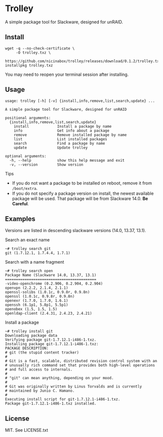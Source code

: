 # Trolley

A simple package tool for Slackware, designed for unRAID.

## Install

    wget -q --no-check-certificate \
         -O trolley.txz \
         https://github.com/nicinabox/trolley/releases/download/0.1.2/trolley.txz
    installpkg trolley.txz

You may need to reopen your terminal session after installing.

## Usage

    usage: trolley [-h] [-v] {install,info,remove,list,search,update} ...

    A simple package tool for Slackware, designed for unRAID

    positional arguments:
      {install,info,remove,list,search,update}
        install             Install a package by name
        info                Get info about a package
        remove              Remove installed package by name
        list                List installed packages
        search              Find a package by name
        update              Update trolley

    optional arguments:
      -h, --help            show this help message and exit
      -v, --version         Show version

Tips

* If you do not want a package to be installed on reboot, remove it from `/boot/extra`.
* If you do not specify a package version on install, the newest available package will be used. That package will be from Slackware 14.0. **Be Careful**.

## Examples

Versions are listed in descending slackware versions (14.0, 13.37, 13.1).

Search an exact name

    ~# trolley search git
    git (1.7.12.1, 1.7.4.4, 1.7.1)

Search with a name fragment

    ~# trolley search open
    Package Name (Slackware 14.0, 13.37, 13.1)
    ==========================================
    -video-openchrome (0.2.906, 0.2.904, 0.2.904)
    openvpn (2.2.2, 2.1.4, 2.1.1)
    openssl-solibs (1.0.1c, 0.9.8r, 0.9.8n)
    openssl (1.0.1c, 0.9.8r, 0.9.8n)
    openexr (1.7.0, 1.7.0, 1.6.1)
    openssh (6.1p1, 5.8p1, 5.5p1)
    openobex (1.5, 1.5, 1.5)
    openldap-client (2.4.31, 2.4.23, 2.4.21)

Install a package

    ~# trolley install git
    Downloading package data
    Verifying package git-1.7.12.1-i486-1.txz.
    Installing package git-1.7.12.1-i486-1.txz:
    PACKAGE DESCRIPTION:
    # git (the stupid content tracker)
    #
    # Git is a fast, scalable, distributed revision control system with an
    # unusually rich command set that provides both high-level operations
    # and full access to internals.
    #
    # "git" can mean anything, depending on your mood.
    #
    # Git was originally written by Linus Torvalds and is currently
    # maintained by Junio C. Hamano.
    #
    Executing install script for git-1.7.12.1-i486-1.txz.
    Package git-1.7.12.1-i486-1.txz installed.

## License

MIT. See LICENSE.txt
